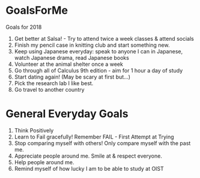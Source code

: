 # GoalsForMe
Goals for 2018
1. Get better at Salsa! - Try to attend twice a week classes & attend socials
2. Finish my pencil case in knitting club and start something new.
3. Keep using Japanese everyday: speak to anyone I can in Japanese, watch Japanese drama, read Japanese books 
4. Volunteer at the animal shelter once a week 
5. Go through all of Calculus 9th edition - aim for 1 hour a day of study
6. Start dating again! (May be scary at first but...)
7. Pick the research lab I like best. 
8. Go travel to another country 


# General Everyday Goals
1. Think Positively
2. Learn to Fail gracefully! Remember FAIL - First Attempt at Trying
3. Stop comparing myself with others! Only compare myself with the past me.
4. Appreciate people around me. Smile at & respect everyone. 
5. Help people around me. 
6. Remind myself of how lucky I am to be able to study at OIST

